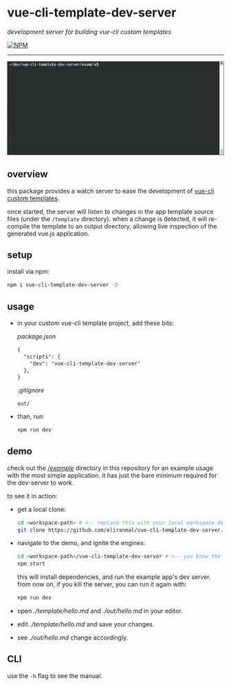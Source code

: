 # vue-cli-template-dev-server

*development server for building vue-cli custom templates*

[![NPM][1]][2]

---

![example usage][4]


## overview

this package provides a watch server to ease the development of [vue-cli custom templates][3].

once started, the server will listen to changes in the app template source files (under the `/template` directory).
when a change is detected, it will re-compile the template to an output directory, allowing live inspection of the 
generated vue.js application.


## setup

install via npm:

```sh
npm i vue-cli-template-dev-server -D
```


## usage

- in your custom vue-cli template project, add these bits:
  
  *package.json*
  
  ```json5
  {
    "scripts": {
      "dev": "vue-cli-template-dev-server"
    },
  }
  ```
  
  *.gitignore*
  
  ```gitignore
  out/
  ```

- than, run:
  
  ```sh
  npm run dev
  ```


## demo

check out the [*/example*][5] directory in this repository for an example usage with the most simple application.
it has just the bare minimum required for the dev-server to work.

to see it in action:

- get a local clone:
  
  ```sh
  cd <workspace-path> # <-- replace this with your local workspace directory
  git clone https://github.com/eliranmal/vue-cli-template-dev-server.git
  ```

- navigate to the demo, and ignite the engines:
  
  ```sh
  cd <workspace-path>/vue-cli-template-dev-server # <-- you know the drill
  npm start
  ```

  this will install dependencies, and run the example app's dev server.  
  from now on, if you kill the server, you can run it again with:
  
  ```sh
  npm run dev
  ```

- open *./template/hello.md* and *./out/hello.md* in your editor.

- edit *./template/hello.md* and save your changes.

- see *./out/hello.md* change accordingly.


## CLI

use the `-h` flag to see the manual.





[1]: https://img.shields.io/npm/v/vue-cli-template-dev-server.svg?style=flat-square
[2]: https://www.npmjs.com/package/vue-cli-template-dev-server
[3]: https://github.com/vuejs/vue-cli/tree/master#custom-templates
[4]: resources/example-usage.gif
[5]: example
